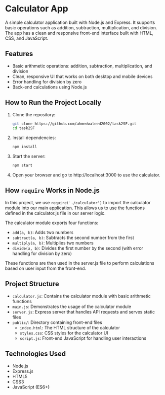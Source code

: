 # Calculator App

A simple calculator application built with Node.js and Express. It supports basic operations such as addition, subtraction, multiplication, and division. The app has a clean and responsive front-end interface built with HTML, CSS, and JavaScript.

## Features

- Basic arithmetic operations: addition, subtraction, multiplication, and division
- Clean, responsive UI that works on both desktop and mobile devices
- Error handling for division by zero
- Back-end calculations using Node.js

## How to Run the Project Locally

1. Clone the repository:
   ```bash
   git clone https://github.com/ahmedwaleed2002/task2SF.git
   cd task2SF
   ```

2. Install dependencies:
   ```bash
   npm install
   ```

3. Start the server:
   ```bash
   npm start
   ```

4. Open your browser and go to http://localhost:3000 to use the calculator.

## How `require` Works in Node.js

In this project, we use `require('./calculator')` to import the calculator module into our main application. This allows us to use the functions defined in the calculator.js file in our server logic.

The calculator module exports four functions:
- `add(a, b)`: Adds two numbers
- `subtract(a, b)`: Subtracts the second number from the first
- `multiply(a, b)`: Multiplies two numbers
- `divide(a, b)`: Divides the first number by the second (with error handling for division by zero)

These functions are then used in the server.js file to perform calculations based on user input from the front-end.

## Project Structure

- `calculator.js`: Contains the calculator module with basic arithmetic functions
- `main.js`: Demonstrates the usage of the calculator module
- `server.js`: Express server that handles API requests and serves static files
- `public/`: Directory containing front-end files
  - `index.html`: The HTML structure of the calculator
  - `styles.css`: CSS styles for the calculator UI
  - `script.js`: Front-end JavaScript for handling user interactions

## Technologies Used

- Node.js
- Express.js
- HTML5
- CSS3
- JavaScript (ES6+) 